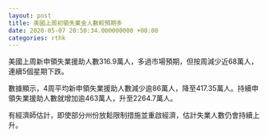 ```yaml
---
layout: post
title: 美國上周初領失業金人數較預期多
date: 2020-05-07 20:50:34.000000000 +08:00
categories: rthk
---
```


美國上周新申領失業援助人數316.9萬人，多過市場預期，但按周減少近68萬人，連續5個星期下跌。

數據顯示，4周平均新申領失業援助人數減少逾86萬人，降至417.35萬人。持續申領失業援助人數就增加逾463萬人，升至2264.7萬人。

有經濟師估計，即使部分州份放鬆限制措施並重啟經濟，估計失業人數仍會持續上升。
